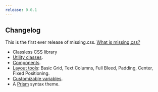 ```yaml
---
release: 0.0.1
---
```


## Changelog

This is the first ever release of missing.css. 
[What is missing.css?](/)

 * Classless CSS library
 * [Utility classes](/docs/utils).
 * [Components](/docs/components).
 * [Layout tools](/docs/layout): Basic Grid, Text Columns, Full Bleed, Padding,
   Center, Fixed Positioning.
 * [Customizable variables](/docs/variables).
 * A [Prism](https://prismjs.com) syntax theme.
